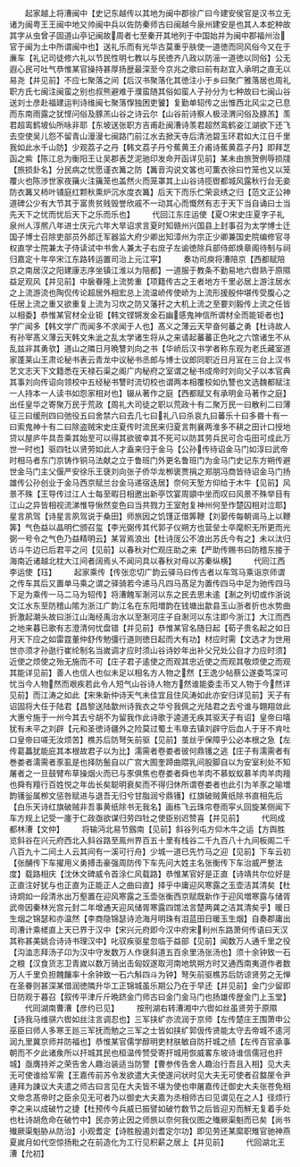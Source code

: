 <!-- { "loadSidebar": true } -->
　　起家越上将漕闽中【史记东越传以其地为闽中郡徐广曰今建安侯官是汉书立无诸为闽粤王王闽中地又帅闽中兵以佐防秦师古曰闽越今泉州建安是也其人本蛇种故其字从虫曾子固道山亭记闽故周者七至秦开其地列于中国始并为闽中郡福州治官于闽为土中所谓闽中也】送礼乐而有光华古莫重乎肤使一道徳而同风俗今又在于亷车【礼记司徒修六礼以节民性明七教以与民徳齐八政以防滛一道徳以同俗】公无遐心民可吐气恭惟某官操持甚厚扬歴最深至今京兆之歌曰前有赵宜入承明之直无以易尧【并见前】不应七聚落之间【后汉书聚落化其徳注小于乡曰聚广雅落居也周礼职方氏七闽注闽蛮之别也叔熊避难于濮蛮随其俗如蛮人子孙分为七种故曰七闽山谷送刘士彦赴福建运判诗维闽七聚落惸独困吏饕】复勤单轺传之出惟西北风尘之已息而东南雨露之犹悭问俗及豚羔山谷之诗云尔【山谷前诗察人极泾渭问俗及豚羔】羡君超鸾鹤坡仙所咏非耶【东坡送张职方吉甫赴闽漕诗羡君超然鸾鹤姿江湖欲下还飞去空使吴儿怨不留青山漫漫七闽路门前江水去掀天寺后清池碧玉环君如大江日千里我如此水千山防】少观荔子之丹【韩文荔子丹兮蕉黄王介甫诗蕉黄荔子丹】即拜芝函之紫【陈江总为衡阳王让吴郡表芝泥驰印发命开函详见前】某未由旅贺例辱损牋【旅损卦名】分民病之忧愿谨衣篝之防【篝音沟说文笿也可薫衣徐曰竹笼也又以笼覆火也陈渉世家夜簼火注簼笼也盖然火而笼罩其上山谷诗揽辔都城风露秋行台无妾防衣篝又柿叶铺庭红颗秋熏炉沉水度衣篝】后天下而乐伫荣衮绣之归【范文正公神道碑公少有大节其于富贵贫贱毁誉欣戚不一动其心而慨然有志于天下当自诵曰士当先天下之忧而忧后天下之乐而乐也】
　　代回江东庄运使【夏○宋史庄夏字子礼泉州人淳熈八年进士庆元六年大旱诏求言夏时知赣州兴国县上封事召为太学博士迁国子博士召除吏部员外郎迁军器监大府少卿出知漳州为宗正少卿兼国史院编修官寻权直学士院兼太子侍读试中书舍人兼太子右庻子左谕徳除兵部侍郎焕章阁待制与祠归嘉定十年卒宋江东路转运置司治上元江寜】
　　奏功司庾将漕陪京【西都赋陪京之南居汉之阳建康志序坐镇江淮以为陪都】一道服于教条不勤易地六辔熟于原隰益足观风【并见前】中扆眷隆上流势重【项籍传古之王者地方千里必居上游注居水之上流游流也陶侃传论超居外相宏总上流温峤传使峤为上流形援殷仲堪传受腹心之任居上流之重又欲重复上流为习坎之防又藩扞之大机上流之至要刘毅传上流之任皆以相委】恭惟某官材全业钜【韩文铿锵发金石幽感鬼神信所谓材全而能钜者也】学广闻多【韩文学广而闻多不求闻于人也】髙义之薄云天早奋何蕃之勇【杜诗故人有孙宰髙义薄云天韩文朱泚之乱太学诸生将从之来请起蕃蕃正色叱之六馆诸生不从乱兹非其勇欤】道山之隣日月晩讐刘向之书【华峤后汉书学者称东观为老氏藏室道家蓬莱山王肃论秘书表云青龙中议秘书丞郎与博士议郎同职近日月冝在三台上汉书艺文志天下文籍悉在天禄石渠之阁广内秘府之室谓之秘书成帝时刘向父子以本官典其事刘向传诏向领校中五经秘书讐时流切校也谓两本相覆校如仇讐也文选魏都赋注一人持本一人读书如怨家相对也】辍从著作之庭【西都赋又有承明金马著作之庭】出任皇华之寄聚万民于荒政【周礼大司徒之职以荒政十有二聚万民一曰散利二曰薄征三曰缓刑四曰弛役五曰舍禁六曰去几七曰礼八曰杀哀九曰蕃乐十曰多昬十有一曰索鬼神十有二曰除盗贼宋史庄夏传时流民来归夏言荆襄两淮多不耕之田计口授地贷以屋庐牛具吾乘其始至可以得其欲彼幸其不死可以防其劳兵民可合屯田可成此万世一时也】驱四牡以贤劳如此人才盍来归于金马【公孙传待诏金马门如淳曰武帝时相马者东门京铸作铜马法献之立于鲁班门外更名鲁班门为金马门史记东方朔传避世金马门主父偃严安徐乐王襃刘向张子侨华龙栁褒贾捐之郑朋冯商皆待诏金马门扬雄传公孙创业于金马西京赋兰台金马递宿迭居】奈何天堑方仰给于木牛【见前】风景不殊【王导传过江人士每至暇日相邀出新亭饮宴周顗中坐而叹曰风景不殊举目有江山之异皆相视流涕惟导愀然变色曰当共戮力王室尅复神州何至作楚囚相对泣耶】星言夙驾【诗星言夙驾说于桑田】师旅因之饥馑正借筭鞭【刘晏传每朝谒马上以鞭筭】气色益以晶明伫颁召玺【李光弼传其代郭子仪朔方也营垒士卒麾帜无所更而光弼一号令之气色乃益精明云】某冐焉浪出【杜诗厐公不浪出苏氏今有之】未以汰归访斗牛边已后君平之问【见前】以春秋对伫观庄助之来【严助传赐书曰防稽东接于海南近诸越北枕大江间者阔焉乆不闻问具以春秋对毋以苏秦纵横】
　　代囘江西李运使【珏】
　　起家乘传【传张恋切广韵云驿马曰传古者以车驾马乘诣京师谓之传车其后又置单马乘之谓之驿骑若今递马凡四马髙足为置传四马中足为驰传四马下足为乘传一马二马为轺传】将漕餽军淛河以东之民去思未逺【淛之列切或作浙说文江水东至防稽山隂为浙江广韵江名在东阳増韵在钱塘出歙县玉山浙者折也水势曲折激起潮头故曰浙江山海经禹治水以至淛河庄子自淛河以东注即今浙江】大江而西之地来暮已歌有志澄清何忧盘错【并见前】恭惟某官名随日起【荀子贵名起之如日月天下应之如雷霆董仲舒传勉彊行道则徳日起而大有功】材应时需【文选才为世用世亦须才孙逖行崔纶制名当嵗调才应时须山谷诗妙年出补父兄处公自才力应时须】近使之烦使之殆无施而不可【庄子君子逺使之而观其忠近使之而观其敬烦使之而观其能详见前】善人也信人也似未足以相名方人物之然【王逸少帖蔡公遂委笃深可忧当今人物然而艰疾若此令人短气山谷诗人物方然谁能委圭币又人物于今然详见前】而江涛之如此【宋朱新仲诗天气未佳宜且住风涛如此亦安归详见前】天子有诏固将大任于陆君【昌黎送陆歙州诗我衣之华兮我佩之光陆君之去兮谁与翺翔敛此大惠兮施于一州今其去兮胡不为留我作此诗歌于逵道无疾其驱天子有诏】皇帝曰嘻犹有未平之刘辟【元和圣徳诗疆外之险莫过蜀土韦臯去镇刘辟守后血人于牙不肯吐口皇帝曰嗟无汝烦苦】樵苏后防弩矢前驱【见前】茧丝乎保障乎公必本根之急【左传葛藟犹能庇其本根故君子以为比】濡需者卷娄者彼何鼎镬之逃【庄子有濡需者有巻娄者濡需者豕虱是也择防鬛自以广宫大囿奎蹄曲隈乳间股脚自以为安室利处不知屠者之一旦鼓臂布草操烟火而已与豕俱焦也卷娄者舜也羊肉不慕蚁蚁慕羊肉羊肉羶也舜有羶行百姓悦之年齿长矣聪明衰矣而不得归休所谓卷娄者也此引为羊豕之喻増韵镬釡属栁文惩咎赋进与退吾无归兮甘脂润兮鼎镬】红旗破贼黄纸除书直相先后【白乐天诗红旗破贼非吾事黄纸除书无我名】画栋飞云珠帘卷雨寜乆回旋某侧闻下车方规上记受一廛于仁政亟欲谋归劳四牡之使臣别迟赞喜【并见前】
　　代囘成都林漕【文仲】
　　将输沔北易节劔南【见前】斜谷列屯方仰木牛之运【方舆胜览斜谷在兴元府西北入斜谷路至鳯州界百五十里有栈谷二千九百八十九间板阁二千八百九十二间土人云其间有一溪可行舟】少城一道已先竹马之迎【见前】下车云初【张酺传下车擢用义勇搏击豪强周防传下车先问大姓主名张衡传下车治威严整法度】载路相庆【沈休文碑威令首涂仁风载路】恭惟某官好是正直【诗靖共尔位好是正直注好犹与也正直为正能正人之曲曰直】择乎中庸迎风寒露之玉壶洁其清矣【杜诗烱如一段清氷出万壑置在迎风寒露之玉壶张衡西京赋既新作于迎风増寒露与储胥武帝因秦林光宫元封二年增通天迎风储胥寒露四馆法言楚两龚之洁其清矣乎】暖日生烟之锦瑟和亦温然【李商隐锦瑟诗沧海月明珠有泪蓝田日暖玉生烟】自奏郡庸出司漕计乘槎直上天已界于汉中【宋兴元府即今汉中府宋利州东路萧何传语曰天汉其称甚美姚合诗诗书理汉中】叱驭疾驱星忽临于益部【见前】闻数万人通千里之役【沟洫志拜汤子卬为汉中守发数万人作襃斜道五百余里汤张汤也】须十余钟致一石之粮【汉食货志卫青嵗以数万骑出击匈奴遂取河南地筑朔方时又通西南夷道作者数万人千里负担餽饟率十余钟致一石六斛四斗为钟】弩矢前驱樵苏后防谅贤劳之无惮在圣眷则甚深某借润徳隣升华工正锦城虽乐期公乃在于早还【并见前】金门少留即日防观于暮召【叙传平津斤斤晩跻金门师古曰金门金马门也扬雄传歴金门上玉堂】
　　代囘湖南曹漕【彦约已见】
　　按刑湖右转漕湘中六辔如丝虽贤劳于原隰【诗我马维骐六辔如丝注言调忍也】三军挟纩亦流润于京师【左传楚庄王围萧申公巫臣曰师人多寒王廵三军抚而勉之三军之士皆如挟纩郭伋传贤能太守去帝城不逺河润九里冀京师并防福也】恭惟某官儒学醇明吏材肤敏自防扞城之绩【左传百官承事朝而不夕此诸矦所以扞城其民也桓温传赞受寄扞城用恢威畧东坡诗谁信儒冠也扞城】亟膺持斧之荣告舍人趣治装适当防警【曹参传告舍人趣治行吾且入相】见大夫无可使谁给军需【王嘉传前苏令发欲遣大夫使遂问状时见大夫无可使者召盩厔令尹逄拜为諌议大夫遣之师古曰言见在大夫皆不堪为使也申屠嘉传迁御史大夫张苍免相文帝念髙帝时之臣余见无可者乃以御史大夫嘉为丞相师古曰见谓见在之人】径烦行李之来以成破竹之捷【杜预传今兵威已振譬如破竹数节之后皆迎刃而觧无复着手处也杜诗胡危命在破竹中】民亦劳止因之师旅以奈何我仪图之殱厥渠魁而已矣【尚书殱厥渠魁胁从防治】小观耆定【诗胜殷遏刘耆定尔功】即见劳还某縻职雉官驰神燕夏嵗月如代空惊扬粃之在前造化为工行见积薪之居上【并见前】
　　代回湖北王漕【允初】
